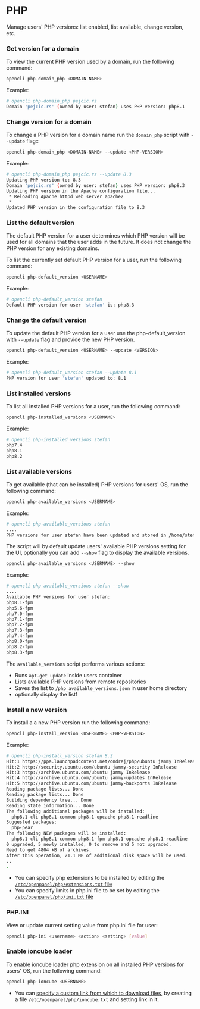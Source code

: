 # PHP

Manage users' PHP versions: list enabled, list available, change version, etc.

### Get version for a domain

To view the current PHP version used by a domain, run the following command:

```bash
opencli php-domain_php <DOMAIN-NAME>
```

Example:
```bash
# opencli php-domain_php pejcic.rs
Domain 'pejcic.rs' (owned by user: stefan) uses PHP version: php8.1
```

### Change version for a domain

To change a PHP version for a domain name run the `domain_php` script with `--update` flag::

```bash
opencli php-domain_php <DOMAIN-NAME> --update <PHP-VERSION>
```

Example:
```bash
# opencli php-domain_php pejcic.rs --update 8.3
Updating PHP version to: 8.3
Domain 'pejcic.rs' (owned by user: stefan) uses PHP version: php8.3
Updating PHP version in the Apache configuration file...
 * Reloading Apache httpd web server apache2
 *
Updated PHP version in the configuration file to 8.3
```

### List the default version

The default PHP version for a user determines which PHP version will be used for all domains that the user adds in the future. It does not change the PHP version for any existing domains.

To list the currently set default PHP version for a user, run the following command:

```bash
opencli php-default_version <USERNAME>
```

Example:
```bash
# opencli php-default_version stefan
Default PHP version for user 'stefan' is: php8.3
```

### Change the default version

To update the default PHP version for a user use the php-default_version with `--update` flag and provide the new PHP version.

```bash
opencli php-default_version <USERNAME> --update <VERSION>
```

Example:
```bash
# opencli php-default_version stefan --update 8.1
PHP version for user 'stefan' updated to: 8.1
```

### List installed versions

To list all installed PHP versions for a user, run the following command:

```bash
opencli php-installed_versions <USERNAME>
```



Example:
```bash
# opencli php-installed_versions stefan
php7.4
php8.1
php8.2
```

### List available versions

To get available (that can be installed) PHP versions for users' OS, run the following command:

```bash
opencli php-available_versions <USERNAME>
```

Example:
```bash
# opencli php-available_versions stefan
....
PHP versions for user stefan have been updated and stored in /home/stefan/etc/.panel/php/php_available_versions.json.
```

The script will by default update users' available PHP versions setting for the UI, optionally you can add `--show` flag to display the available versions.

```bash
opencli php-available_versions <USERNAME> --show
```

Example:
```bash
# opencli php-available_versions stefan --show
....
Available PHP versions for user stefan:
php8.1-fpm
php5.6-fpm
php7.0-fpm
php7.1-fpm
php7.2-fpm
php7.3-fpm
php7.4-fpm
php8.0-fpm
php8.2-fpm
php8.3-fpm
```

The `available_versions` script performs various actions:

- Runs `apt-get update` inside users container
- Lists available PHP versions from remote repositories
- Saves the list to `/php_available_versions.json` in user home directory
- optionally display the listf

### Install a new version

To install a a new PHP version run the following command:

```bash
opencli php-install_version <USERNAME> <PHP-VERSION>
```

Example:
```bash
# opencli php-install_version stefan 8.2
Hit:1 https://ppa.launchpadcontent.net/ondrej/php/ubuntu jammy InRelease
Hit:2 http://security.ubuntu.com/ubuntu jammy-security InRelease
Hit:3 http://archive.ubuntu.com/ubuntu jammy InRelease
Hit:4 http://archive.ubuntu.com/ubuntu jammy-updates InRelease
Hit:5 http://archive.ubuntu.com/ubuntu jammy-backports InRelease
Reading package lists... Done
Reading package lists... Done
Building dependency tree... Done
Reading state information... Done
The following additional packages will be installed:
  php8.1-cli php8.1-common php8.1-opcache php8.1-readline
Suggested packages:
  php-pear
The following NEW packages will be installed:
  php8.1-cli php8.1-common php8.1-fpm php8.1-opcache php8.1-readline
0 upgraded, 5 newly installed, 0 to remove and 5 not upgraded.
Need to get 4804 kB of archives.
After this operation, 21.1 MB of additional disk space will be used.
..
.
```

- You can specify php extensions to be installed by editing the [`/etc/openpanel/php/extensions.txt` file](https://github.com/stefanpejcic/openpanel-configuration/blob/main/php/extensions.txt)
- You can specify limits in php.ini file to be set by editing the [`/etc/openpanel/php/ini.txt` file](https://github.com/stefanpejcic/openpanel-configuration/blob/main/php/ini.txt)


### PHP.INI

View or update current setting value from php.ini file for user:

```bash
opencli php-ini <username> <action> <setting> [value]
```

### Enable ioncube loader

To enable ioncube loader php extension on all installed PHP versions for users' OS, run the following command:

```bash
opencli php-ioncube <USERNAME>
```

- You can [specify a custom link from which to download files](https://openpanel.com/docs/articles/user-experience/install-older-ioncube-loader-extensions/), by creating a file `/etc/openpanel/php/ioncube.txt` and setting link in it.
